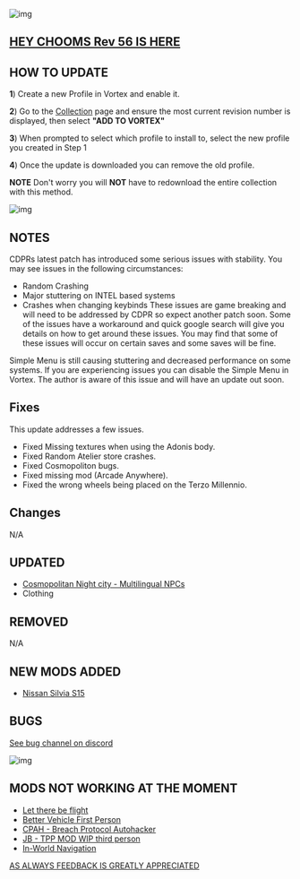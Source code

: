 ![img](https://s13.gifyu.com/images/SjBKh.png)

## [HEY CHOOMS Rev 56 IS HERE](https://)

## HOW TO UPDATE

**1**) Create a new Profile in Vortex and enable it.

**2**) Go to the [Collection](https://next.nexusmods.com/cyberpunk2077/collections/dfvt7o?utm_source=copy&utm_medium=social&utm_campaign=share_collection) page and ensure the most current revision number is displayed, then select **"ADD TO VORTEX"**

**3**) When prompted to select which profile to install to, select the new profile you created in Step 1

**4**) Once the update is downloaded you can remove the old profile.

**NOTE** Don't worry you will **NOT** have to redownload the entire collection with this method.

![img](https://i.imgur.com/wAJUpeU.png)

## NOTES

CDPRs latest patch has introduced some serious issues with stability. You may see issues in the following circumstances:
- Random Crashing
- Major stuttering on INTEL based systems
- Crashes when changing keybinds
These issues are game breaking and will need to be addressed by CDPR so expect another patch soon. Some of the issues have a workaround and quick google search will give you details on how to get around these issues. You may find that some of these issues will occur on certain saves and some saves will be fine.

Simple Menu is still causing stuttering and decreased performance on  some systems. If you are experiencing issues you can disable the Simple Menu in Vortex. The author is aware of this issue and will have an update out soon.

## Fixes

This update addresses a few issues.

- Fixed Missing textures when using the Adonis body.
- Fixed Random Atelier store crashes.
- Fixed Cosmopoliton bugs.
- Fixed missing mod (Arcade Anywhere).
- Fixed the wrong wheels being placed on the Terzo Millennio.

## Changes 

N/A

## UPDATED

- [Cosmopolitan Night city - Multilingual NPCs](https://www.nexusmods.com/cyberpunk2077/mods/5909?tab=description)
- Clothing


## REMOVED

N/A

## NEW MODS ADDED 

- [Nissan Silvia S15](https://www.nexusmods.com/cyberpunk2077/mods/12848)

## BUGS

 [See bug channel on discord](https://discord.gg/xZNztPjA2u)
 
![img](https://i.imgur.com/wAJUpeU.png)

## MODS NOT WORKING AT THE MOMENT 

- [Let there be flight](https://)
- [Better Vehicle First Person](https://www.nexusmods.com/cyberpunk2077/mods/2202)
- [CPAH - Breach Protocol Autohacker](https://www.nexusmods.com/cyberpunk2077/mods/955)
- [JB - TPP MOD WIP third person](https://www.nexusmods.com/cyberpunk2077/mods/669)
- [In-World Navigation](https://www.nexusmods.com/cyberpunk2077/mods/4583?tab=description)

[AS ALWAYS FEEDBACK IS GREATLY APPRECIATED](https://)